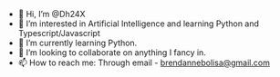 - 👋 Hi, I’m @Dh24X
- 👀 I’m interested in Artificial Intelligence and learning Python and Typescript/Javascript
- 🌱 I’m currently learning Python.
- 💞️ I’m looking to collaborate on anything I fancy in.
- 📫 How to reach me: Through email - brendannebolisa@gmail.com

<!---
Dh24X/Dh24X is a ✨ special ✨ repository because its `README.md` (this file) appears on your GitHub profile.
You can click the Preview link to take a look at your changes.
--->
